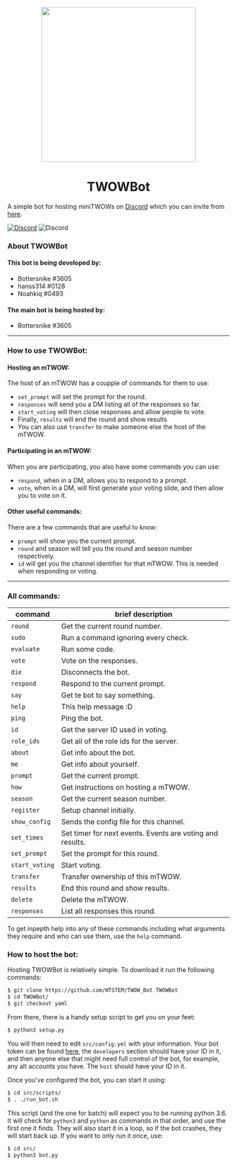 <p align="center"><img width="350" src="https://botter.doesnt-have-a.life/cq78pep.png"></p>
<h1 align="center">TWOWBot</h1>

A simple bot for hosting miniTWOWs on [Discord](https://discordapp.com) which you can invite from [here](https://discordapp.com/oauth2/authorize?client_id=222869815650418690&scope=bot).

[![Discord](https://discordapp.com/api/guilds/303616392710586373/widget.png)](https://discord.gg/t58ukQW)
![Discord](https://img.shields.io/badge/python-3.6-blue.svg)

### About TWOWBot
#### This bot is being developed by:
* Bottersnike #3605
* hanss314 #0128
* Noahkiq #0493
#### The main bot is being hosted by:
* Bottersnike #3605

---
### How to use TWOWBot:
#### Hosting an mTWOW:
The host of an mTWOW has a coupple of commands for them to use:
* `set_prompt` will set the prompt for the round.
* `responses` will send you a DM listing all of the responses so far.
* `start_voting` will then close responses and allow people to vote.
* Finally, `results` will end the round and show results
* You can also use `transfer` to make someone else the host of the mTWOW.
#### Participating in an mTWOW:
When you are participating, you also have some commands you can use:
* `respond`, when in a DM, allows you to respond to a prompt.
* `vote`, when in a DM, will first generate your voting slide, and then allow you to vote on it.
#### Other useful commands:
There are a few commands that are useful to know:
* `prompt` will show you the current prompt.
* `round` and season will tell you the round and season number respectively.
* `id` will get you the channel identifier for that mTWOW. This is needed when responding or voting.

---
### All commands:
| command | brief description |
| ------- | ----------------- |
| `round` | Get the current round number. |
| `sudo` | Run a command ignoring every check. |
| `evaluate` | Run some code. |
| `vote` | Vote on the responses. |
| `die` | Disconnects the bot. |
| `respond` | Respond to the current prompt. |
| `say` | Get te bot to say something. |
| `help` | This help message :D |
| `ping` | Ping the bot. |
| `id` | Get the server ID used in voting. |
| `role_ids` | Get all of the role ids for the server. |
| `about` | Get info about the bot. |
| `me` | Get info about yourself. |
| `prompt` | Get the current prompt. |
| `how` | Get instructions on hosting a mTWOW. |
| `season` | Get the current season number. |
| `register` | Setup channel initially. |
| `show_config` | Sends the config file for this channel. |
| `set_times` | Set timer for next events.  Events are voting and results. |
| `set_prompt` | Set the prompt for this round. |
| `start_voting` | Start voting. |
| `transfer` | Transfer ownership of this mTWOW. |
| `results` | End this round and show results. |
| `delete` | Delete the mTWOW. |
| `responses` | List all responses this round. |

To get inpepth help into any of these commands including what arguments they require and who can use them, use the `help` command.

### How to host the bot:
Hosting TWOWBot is relatively simple. To download it run the following commands:
```sh
$ git clone https://github.com/HTSTEM/TWOW_Bot TWOWBot
$ cd TWOWBot/
$ git checkout yaml
```
From there, there is a handy setup script to get you on your feet:
```sh
$ python3 setup.py
```
You will then need to edit `src/config.yml` with your information. Your bot token can be found [here](https://discordapp.com/developers/applications/me),
the `developers` section should have your ID in it, and then anyone else that might need full control of the bot,
for example, any alt accounts you have. The `host` should have your ID in it.

Once you've configured the bot, you can start it using:
```sh
$ cd src/scripts/
$ . ./run_bot.sh
```
This script (and the one for batch) will expect you to be running python 3.6. It will check for `python3` and `python` as commands in that order,
and use the first one it finds. They will also start it in a loop, so if the bot crashes, they will start back up. If you want to only run it once, use:
```sh
$ cd src/
$ python3 bot.py
```
